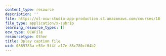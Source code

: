 ```yaml
---
content_type: resource
description: ''
file: https://ol-ocw-studio-app-production.s3.amazonaws.com/courses/18-03sc-differential-equations-fall-2011/0889783ae53e5f4fa17e85c780cf64b2_JNsNgXKFgdo.vtt
file_type: application/x-subrip
learning_resource_types: []
ocw_type: OCWFile
resourcetype: Other
title: 3play caption file
uid: 0889783a-e53e-5f4f-a17e-85c780cf64b2
---
```

